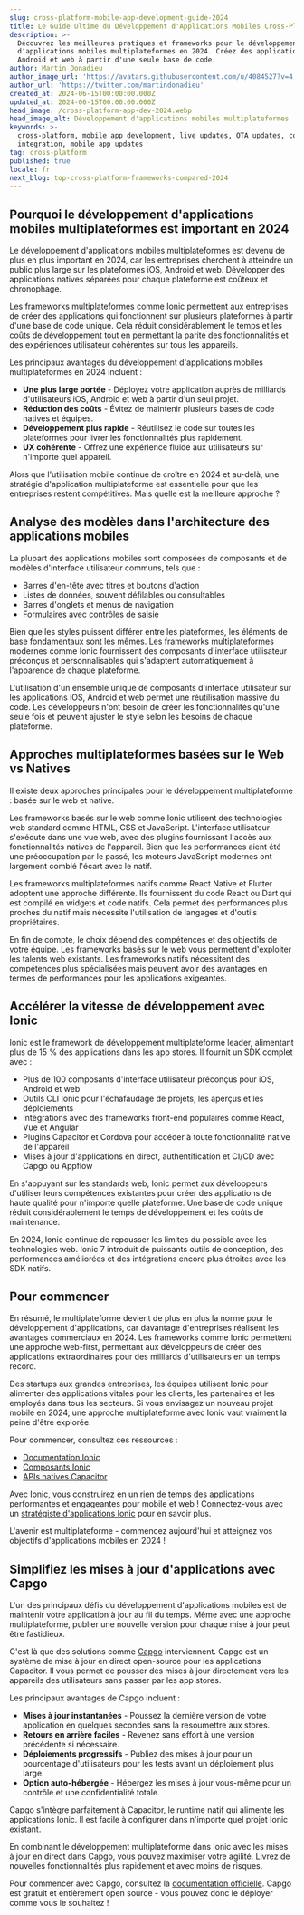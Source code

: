 ```yaml
---
slug: cross-platform-mobile-app-development-guide-2024
title: Le Guide Ultime du Développement d'Applications Mobiles Cross-Platform en 2024
description: >-
  Découvrez les meilleures pratiques et frameworks pour le développement
  d'applications mobiles multiplateformes en 2024. Créez des applications iOS,
  Android et web à partir d'une seule base de code.
author: Martin Donadieu
author_image_url: 'https://avatars.githubusercontent.com/u/4084527?v=4'
author_url: 'https://twitter.com/martindonadieu'
created_at: 2024-06-15T00:00:00.000Z
updated_at: 2024-06-15T00:00:00.000Z
head_image: /cross-platform-app-dev-2024.webp
head_image_alt: Développement d'applications mobiles multiplateformes
keywords: >-
  cross-platform, mobile app development, live updates, OTA updates, continuous
  integration, mobile app updates
tag: cross-platform
published: true
locale: fr
next_blog: top-cross-platform-frameworks-compared-2024
---
```

## Pourquoi le développement d'applications mobiles multiplateformes est important en 2024

Le développement d'applications mobiles multiplateformes est devenu de plus en plus important en 2024, car les entreprises cherchent à atteindre un public plus large sur les plateformes iOS, Android et web. Développer des applications natives séparées pour chaque plateforme est coûteux et chronophage.

Les frameworks multiplateformes comme Ionic permettent aux entreprises de créer des applications qui fonctionnent sur plusieurs plateformes à partir d'une base de code unique. Cela réduit considérablement le temps et les coûts de développement tout en permettant la parité des fonctionnalités et des expériences utilisateur cohérentes sur tous les appareils.

Les principaux avantages du développement d'applications mobiles multiplateformes en 2024 incluent :

- **Une plus large portée** - Déployez votre application auprès de milliards d'utilisateurs iOS, Android et web à partir d'un seul projet.
- **Réduction des coûts** - Évitez de maintenir plusieurs bases de code natives et équipes.
- **Développement plus rapide** - Réutilisez le code sur toutes les plateformes pour livrer les fonctionnalités plus rapidement.
- **UX cohérente** - Offrez une expérience fluide aux utilisateurs sur n'importe quel appareil.

Alors que l'utilisation mobile continue de croître en 2024 et au-delà, une stratégie d'application multiplateforme est essentielle pour que les entreprises restent compétitives. Mais quelle est la meilleure approche ?

## Analyse des modèles dans l'architecture des applications mobiles

La plupart des applications mobiles sont composées de composants et de modèles d'interface utilisateur communs, tels que :

- Barres d'en-tête avec titres et boutons d'action
- Listes de données, souvent défilables ou consultables
- Barres d'onglets et menus de navigation
- Formulaires avec contrôles de saisie

Bien que les styles puissent différer entre les plateformes, les éléments de base fondamentaux sont les mêmes. Les frameworks multiplateformes modernes comme Ionic fournissent des composants d'interface utilisateur préconçus et personnalisables qui s'adaptent automatiquement à l'apparence de chaque plateforme.

L'utilisation d'un ensemble unique de composants d'interface utilisateur sur les applications iOS, Android et web permet une réutilisation massive du code. Les développeurs n'ont besoin de créer les fonctionnalités qu'une seule fois et peuvent ajuster le style selon les besoins de chaque plateforme.

## Approches multiplateformes basées sur le Web vs Natives

Il existe deux approches principales pour le développement multiplateforme : basée sur le web et native.

Les frameworks basés sur le web comme Ionic utilisent des technologies web standard comme HTML, CSS et JavaScript. L'interface utilisateur s'exécute dans une vue web, avec des plugins fournissant l'accès aux fonctionnalités natives de l'appareil. Bien que les performances aient été une préoccupation par le passé, les moteurs JavaScript modernes ont largement comblé l'écart avec le natif.

Les frameworks multiplateformes natifs comme React Native et Flutter adoptent une approche différente. Ils fournissent du code React ou Dart qui est compilé en widgets et code natifs. Cela permet des performances plus proches du natif mais nécessite l'utilisation de langages et d'outils propriétaires.

En fin de compte, le choix dépend des compétences et des objectifs de votre équipe. Les frameworks basés sur le web vous permettent d'exploiter les talents web existants. Les frameworks natifs nécessitent des compétences plus spécialisées mais peuvent avoir des avantages en termes de performances pour les applications exigeantes.

## Accélérer la vitesse de développement avec Ionic

Ionic est le framework de développement multiplateforme leader, alimentant plus de 15 % des applications dans les app stores. Il fournit un SDK complet avec :

- Plus de 100 composants d'interface utilisateur préconçus pour iOS, Android et web
- Outils CLI Ionic pour l'échafaudage de projets, les aperçus et les déploiements
- Intégrations avec des frameworks front-end populaires comme React, Vue et Angular
- Plugins Capacitor et Cordova pour accéder à toute fonctionnalité native de l'appareil
- Mises à jour d'applications en direct, authentification et CI/CD avec Capgo ou Appflow

En s'appuyant sur les standards web, Ionic permet aux développeurs d'utiliser leurs compétences existantes pour créer des applications de haute qualité pour n'importe quelle plateforme. Une base de code unique réduit considérablement le temps de développement et les coûts de maintenance.

En 2024, Ionic continue de repousser les limites du possible avec les technologies web. Ionic 7 introduit de puissants outils de conception, des performances améliorées et des intégrations encore plus étroites avec les SDK natifs.

## Pour commencer

En résumé, le multiplateforme devient de plus en plus la norme pour le développement d'applications, car davantage d'entreprises réalisent les avantages commerciaux en 2024. Les frameworks comme Ionic permettent une approche web-first, permettant aux développeurs de créer des applications extraordinaires pour des milliards d'utilisateurs en un temps record.

Des startups aux grandes entreprises, les équipes utilisent Ionic pour alimenter des applications vitales pour les clients, les partenaires et les employés dans tous les secteurs. Si vous envisagez un nouveau projet mobile en 2024, une approche multiplateforme avec Ionic vaut vraiment la peine d'être explorée.

Pour commencer, consultez ces ressources :

- [Documentation Ionic](https://ionicframework.com/docs)
- [Composants Ionic](https://ionicframework.com/docs/components)
- [APIs natives Capacitor](https://capacitor.ionicframework.com/)

Avec Ionic, vous construirez en un rien de temps des applications performantes et engageantes pour mobile et web ! Connectez-vous avec un [stratégiste d'applications Ionic](https://ionic.io/enterprise/strategy-session) pour en savoir plus.

L'avenir est multiplateforme - commencez aujourd'hui et atteignez vos objectifs d'applications mobiles en 2024 !

## Simplifiez les mises à jour d'applications avec Capgo

L'un des principaux défis du développement d'applications mobiles est de maintenir votre application à jour au fil du temps. Même avec une approche multiplateforme, publier une nouvelle version pour chaque mise à jour peut être fastidieux.

C'est là que des solutions comme [Capgo](https://capgo.app/) interviennent. Capgo est un système de mise à jour en direct open-source pour les applications Capacitor. Il vous permet de pousser des mises à jour directement vers les appareils des utilisateurs sans passer par les app stores.

Les principaux avantages de Capgo incluent :

- **Mises à jour instantanées** - Poussez la dernière version de votre application en quelques secondes sans la resoumettre aux stores.
- **Retours en arrière faciles** - Revenez sans effort à une version précédente si nécessaire.
- **Déploiements progressifs** - Publiez des mises à jour pour un pourcentage d'utilisateurs pour les tests avant un déploiement plus large.
- **Option auto-hébergée** - Hébergez les mises à jour vous-même pour un contrôle et une confidentialité totale.

Capgo s'intègre parfaitement à Capacitor, le runtime natif qui alimente les applications Ionic. Il est facile à configurer dans n'importe quel projet Ionic existant.

En combinant le développement multiplateforme dans Ionic avec les mises à jour en direct dans Capgo, vous pouvez maximiser votre agilité. Livrez de nouvelles fonctionnalités plus rapidement et avec moins de risques.

Pour commencer avec Capgo, consultez la [documentation officielle](https://docs.capgo.app/). Capgo est gratuit et entièrement open source - vous pouvez donc le déployer comme vous le souhaitez !
